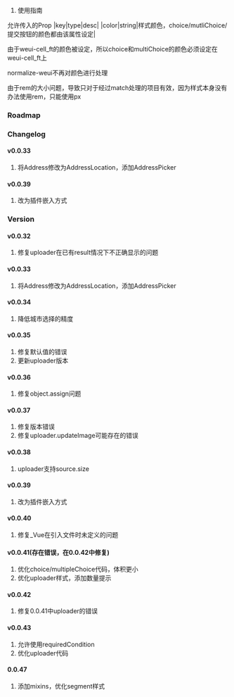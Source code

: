 1. 使用指南

允许传入的Prop
|key|type|desc|
|color|string|样式颜色，choice/mutliChoice/提交按钮的颜色都由该属性设定|

由于weui-cell_ft的颜色被设定，所以choice和multiChoice的颜色必须设定在weui-cell_ft上

normalize-weui不再对颜色进行处理

由于rem的大小问题，导致只对于经过match处理的项目有效，因为样式本身没有办法使用rem，只能使用px

### Roadmap

### Changelog

#### v0.0.33

1. 将Address修改为AddressLocation，添加AddressPicker

#### v0.0.39

1. 改为插件嵌入方式

### Version

#### v0.0.32

1. 修复uploader在已有result情况下不正确显示的问题

#### v0.0.33

1. 将Address修改为AddressLocation，添加AddressPicker

#### v0.0.34

1. 降低城市选择的精度

#### v0.0.35

1. 修复默认值的错误
1. 更新uploader版本

#### v0.0.36

1. 修复object.assign问题

#### v0.0.37

1. 修复版本错误
2. 修复uploader.updateImage可能存在的错误

#### v0.0.38

1. uploader支持source.size

#### v0.0.39

1. 改为插件嵌入方式

#### v0.0.40

1. 修复_Vue在引入文件时未定义的问题

#### v0.0.41(存在错误，在0.0.42中修复)

1. 优化choice/multipleChoice代码，体积更小
1. 优化uploader样式，添加数量提示

#### v0.0.42

1. 修复0.0.41中uploader的错误

#### v0.0.43

1. 允许使用requiredCondition
2. 优化uploader代码

#### 0.0.47

1. 添加mixins，优化segment样式